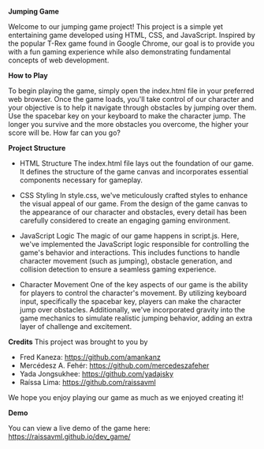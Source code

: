 
**Jumping Game**

Welcome to our jumping game project! This project is a simple yet entertaining game developed using HTML, CSS, and JavaScript. Inspired by the popular T-Rex game found in Google Chrome, our goal is to provide you with a fun gaming experience while also demonstrating fundamental concepts of web development.

**How to Play**

To begin playing the game, simply open the index.html file in your preferred web browser. Once the game loads, you'll take control of our character and your objective is to help it navigate through obstacles by jumping over them. Use the spacebar key on your keyboard to make the character jump. The longer you survive and the more obstacles you overcome, the higher your score will be. How far can you go?

**Project Structure**

* HTML Structure
The index.html file lays out the foundation of our game. It defines the structure of the game canvas and incorporates essential components necessary for gameplay.

* CSS Styling
In style.css, we've meticulously crafted styles to enhance the visual appeal of our game. From the design of the game canvas to the appearance of our character and obstacles, every detail has been carefully considered to create an engaging gaming environment.

* JavaScript Logic
The magic of our game happens in script.js. Here, we've implemented the JavaScript logic responsible for controlling the game's behavior and interactions. This includes functions to handle character movement (such as jumping), obstacle generation, and collision detection to ensure a seamless gaming experience.

* Character Movement
One of the key aspects of our game is the ability for players to control the character's movement. By utilizing keyboard input, specifically the spacebar key, players can make the character jump over obstacles. Additionally, we've incorporated gravity into the game mechanics to simulate realistic jumping behavior, adding an extra layer of challenge and excitement.

**Credits**
This project was brought to you by
* Fred Kaneza: https://github.com/amankanz
* Mercédesz A. Fehér: https://github.com/mercedeszafeher
* Yada Jongsukhee: https://github.com/yadajsky
* Raíssa Lima: https://github.com/raissavml

We hope you enjoy playing our game as much as we enjoyed creating it!

**Demo**

You can view a live demo of the game here: https://raissavml.github.io/dev_game/

